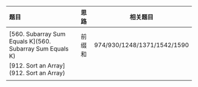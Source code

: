 | 题目                                                     |  思路  |          相关题目           |
| :------------------------------------------------------- | :----: | :-------------------------: |
|                                                          |        |                             |
| [560. Subarray Sum Equals K](560. Subarray Sum Equals K) | 前缀和 | 974/930/1248/1371/1542/1590 |
| [912. Sort an Array](912. Sort an Array)                 |        |                             |
|                                                          |        |                             |

